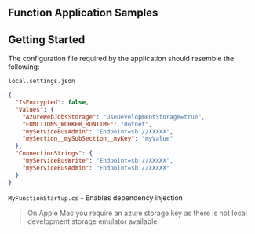 ﻿## Function Application Samples

## Getting Started

The configuration file required by the application should resemble the following:

`local.settings.json`
```json
{
  "IsEncrypted": false,
  "Values": {
    "AzureWebJobsStorage": "UseDevelopmentStorage=true",
    "FUNCTIONS_WORKER_RUNTIME": "dotnet",
    "myServiceBusAdmin": "Endpoint=sb://XXXXX",
    "mySection__mySubSection__myKey": "myValue"
  },
  "ConnectionStrings": {
    "myServiceBusWrite": "Endpoint=sb://XXXXX",
    "myServiceBusAdmin": "Endpoint=sb://XXXXX"
  }
}
```

`MyFunctionStartup.cs` - Enables dependency injection

> On Apple Mac you require an azure storage key as there is not local development storage emulator available.
